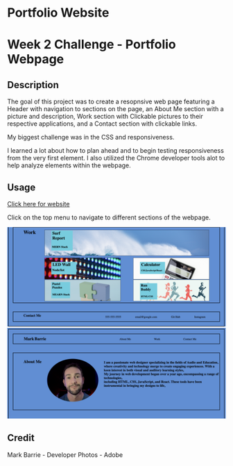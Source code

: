 # Portfolio Website

# Week 2 Challenge - Portfolio Webpage

## Description

The goal of this project was to create a resopnsive web page featuring a Header with navigation to sections on the page, an About Me section with a picture and description, Work section with Clickable pictures to their respective applications, and a Contact section with clickable links.

My biggest challenge was in the CSS and responsiveness. 

I learned a lot about how to plan ahead and to begin testing responsiveness from the very first element. I also utilized the Chrome developer tools alot to help analyze elements within the webpage. 



## Usage
[Click here for website](https://mbarrie1979.github.io/Portfolio_2/)

Click on the top menu to navigate to different sections of the webpage. 

![Top Half of the Page](readme_assets/Screenshot_1.png)
![Bottom Half of the Page](readme_assets/Screenshot_2.png)

## Credit
Mark Barrie - Developer
Photos - Adobe 



